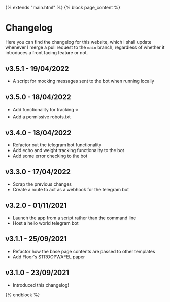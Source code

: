 {% extends "main.html" %}
{% block page_content %}

# Changelog

Here you can find the changelog for this website, which I shall update whenever I merge a pull request to the `main` branch, regardless of whether it introduces a front facing feature or not.

## **v3.5.1** - 19/04/2022
* A script for mocking messages sent to the bot when running locally

## **v3.5.0** - 18/04/2022
* Add functionality for tracking ⭐️
* Add a permissive robots.txt

## **v3.4.0** - 18/04/2022
* Refactor out the telegram bot functionality
* Add echo and weight tracking functionality to the bot
* Add some error checking to the bot

## **v3.3.0** - 17/04/2022
* Scrap the previous changes
* Create a route to act as a webhook for the telegram bot 

## **v3.2.0** - 01/11/2021

* Launch the app from a script rather than the command line
* Host a hello world telegram bot

## **v3.1.1** - 25/09/2021

* Refactor how the base page contents are passed to other templates
* Add Floor's STROOPWAFEL paper

## **v3.1.0**  -  23/09/2021 

* Introduced this changelog!

{% endblock %}
